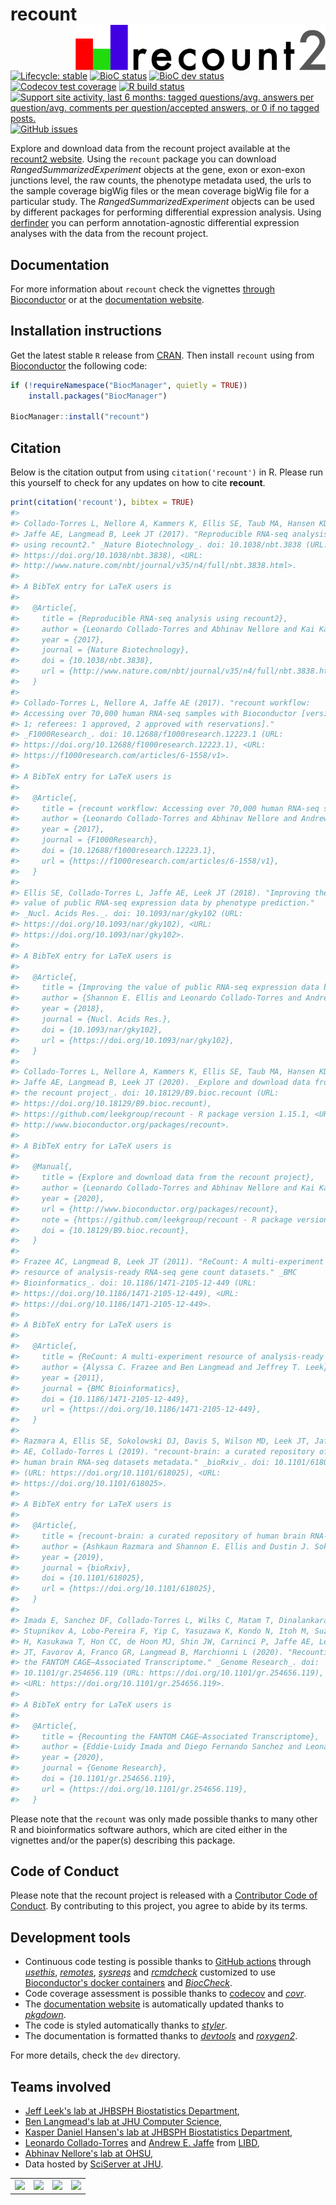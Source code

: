 
<!-- README.md is generated from README.Rmd. Please edit that file -->
recount <img src="man/figures/logo.png" align="right" width="400px" />
======================================================================

<!-- badges: start -->
[![Lifecycle: stable](https://img.shields.io/badge/lifecycle-stable-brightgreen.svg)](https://www.tidyverse.org/lifecycle/#stable) [![BioC status](http://www.bioconductor.org/shields/build/release/bioc/recount.svg)](https://bioconductor.org/checkResults/release/bioc-LATEST/recount) [![BioC dev status](http://www.bioconductor.org/shields/build/devel/bioc/recount.svg)](https://bioconductor.org/checkResults/devel/bioc-LATEST/recount) [![Codecov test coverage](https://codecov.io/gh/leekgroup/recount/branch/master/graph/badge.svg)](https://codecov.io/gh/leekgroup/recount?branch=master) [![R build status](https://github.com/leekgroup/recount/workflows/R-CMD-check-bioc/badge.svg)](https://github.com/leekgroup/recount/actions) [![Support site activity, last 6 months: tagged questions/avg. answers per question/avg. comments per question/accepted answers, or 0 if no tagged posts.](http://www.bioconductor.org/shields/posts/recount.svg)](https://support.bioconductor.org/t/recount/) [![GitHub issues](https://img.shields.io/github/issues/leekgroup/recount)](https://github.com/leekgroup/recount/issues) <!-- badges: end -->

Explore and download data from the recount project available at the [recount2 website](https://jhubiostatistics.shinyapps.io/recount/). Using the `recount` package you can download *RangedSummarizedExperiment* objects at the gene, exon or exon-exon junctions level, the raw counts, the phenotype metadata used, the urls to the sample coverage bigWig files or the mean coverage bigWig file for a particular study. The *RangedSummarizedExperiment* objects can be used by different packages for performing differential expression analysis. Using [derfinder](http://bioconductor.org/packages/derfinder) you can perform annotation-agnostic differential expression analyses with the data from the recount project.

Documentation
-------------

For more information about `recount` check the vignettes [through Bioconductor](http://bioconductor.org/packages/recount) or at the [documentation website](http://leekgroup.github.io/recount).

Installation instructions
-------------------------

Get the latest stable `R` release from [CRAN](http://cran.r-project.org/). Then install `recount` using from [Bioconductor](http://bioconductor.org/) the following code:

``` r
if (!requireNamespace("BiocManager", quietly = TRUE))
    install.packages("BiocManager")

BiocManager::install("recount")
```

Citation
--------

Below is the citation output from using `citation('recount')` in R. Please run this yourself to check for any updates on how to cite **recount**.

``` r
print(citation('recount'), bibtex = TRUE)
#> 
#> Collado-Torres L, Nellore A, Kammers K, Ellis SE, Taub MA, Hansen KD,
#> Jaffe AE, Langmead B, Leek JT (2017). "Reproducible RNA-seq analysis
#> using recount2." _Nature Biotechnology_. doi: 10.1038/nbt.3838 (URL:
#> https://doi.org/10.1038/nbt.3838), <URL:
#> http://www.nature.com/nbt/journal/v35/n4/full/nbt.3838.html>.
#> 
#> A BibTeX entry for LaTeX users is
#> 
#>   @Article{,
#>     title = {Reproducible RNA-seq analysis using recount2},
#>     author = {Leonardo Collado-Torres and Abhinav Nellore and Kai Kammers and Shannon E. Ellis and Margaret A. Taub and Kasper D. Hansen and Andrew E. Jaffe and Ben Langmead and Jeffrey T. Leek},
#>     year = {2017},
#>     journal = {Nature Biotechnology},
#>     doi = {10.1038/nbt.3838},
#>     url = {http://www.nature.com/nbt/journal/v35/n4/full/nbt.3838.html},
#>   }
#> 
#> Collado-Torres L, Nellore A, Jaffe AE (2017). "recount workflow:
#> Accessing over 70,000 human RNA-seq samples with Bioconductor [version
#> 1; referees: 1 approved, 2 approved with reservations]."
#> _F1000Research_. doi: 10.12688/f1000research.12223.1 (URL:
#> https://doi.org/10.12688/f1000research.12223.1), <URL:
#> https://f1000research.com/articles/6-1558/v1>.
#> 
#> A BibTeX entry for LaTeX users is
#> 
#>   @Article{,
#>     title = {recount workflow: Accessing over 70,000 human RNA-seq samples with Bioconductor [version 1; referees: 1 approved, 2 approved with reservations]},
#>     author = {Leonardo Collado-Torres and Abhinav Nellore and Andrew E. Jaffe},
#>     year = {2017},
#>     journal = {F1000Research},
#>     doi = {10.12688/f1000research.12223.1},
#>     url = {https://f1000research.com/articles/6-1558/v1},
#>   }
#> 
#> Ellis SE, Collado-Torres L, Jaffe AE, Leek JT (2018). "Improving the
#> value of public RNA-seq expression data by phenotype prediction."
#> _Nucl. Acids Res._. doi: 10.1093/nar/gky102 (URL:
#> https://doi.org/10.1093/nar/gky102), <URL:
#> https://doi.org/10.1093/nar/gky102>.
#> 
#> A BibTeX entry for LaTeX users is
#> 
#>   @Article{,
#>     title = {Improving the value of public RNA-seq expression data by phenotype prediction},
#>     author = {Shannon E. Ellis and Leonardo Collado-Torres and Andrew E. Jaffe and Jeffrey T. Leek},
#>     year = {2018},
#>     journal = {Nucl. Acids Res.},
#>     doi = {10.1093/nar/gky102},
#>     url = {https://doi.org/10.1093/nar/gky102},
#>   }
#> 
#> Collado-Torres L, Nellore A, Kammers K, Ellis SE, Taub MA, Hansen KD,
#> Jaffe AE, Langmead B, Leek JT (2020). _Explore and download data from
#> the recount project_. doi: 10.18129/B9.bioc.recount (URL:
#> https://doi.org/10.18129/B9.bioc.recount),
#> https://github.com/leekgroup/recount - R package version 1.15.1, <URL:
#> http://www.bioconductor.org/packages/recount>.
#> 
#> A BibTeX entry for LaTeX users is
#> 
#>   @Manual{,
#>     title = {Explore and download data from the recount project},
#>     author = {Leonardo Collado-Torres and Abhinav Nellore and Kai Kammers and Shannon E. Ellis and Margaret A. Taub and Kasper D. Hansen and Andrew E. Jaffe and Ben Langmead and Jeffrey T. Leek},
#>     year = {2020},
#>     url = {http://www.bioconductor.org/packages/recount},
#>     note = {https://github.com/leekgroup/recount - R package version 1.15.1},
#>     doi = {10.18129/B9.bioc.recount},
#>   }
#> 
#> Frazee AC, Langmead B, Leek JT (2011). "ReCount: A multi-experiment
#> resource of analysis-ready RNA-seq gene count datasets." _BMC
#> Bioinformatics_. doi: 10.1186/1471-2105-12-449 (URL:
#> https://doi.org/10.1186/1471-2105-12-449), <URL:
#> https://doi.org/10.1186/1471-2105-12-449>.
#> 
#> A BibTeX entry for LaTeX users is
#> 
#>   @Article{,
#>     title = {ReCount: A multi-experiment resource of analysis-ready RNA-seq gene count datasets},
#>     author = {Alyssa C. Frazee and Ben Langmead and Jeffrey T. Leek},
#>     year = {2011},
#>     journal = {BMC Bioinformatics},
#>     doi = {10.1186/1471-2105-12-449},
#>     url = {https://doi.org/10.1186/1471-2105-12-449},
#>   }
#> 
#> Razmara A, Ellis SE, Sokolowski DJ, Davis S, Wilson MD, Leek JT, Jaffe
#> AE, Collado-Torres L (2019). "recount-brain: a curated repository of
#> human brain RNA-seq datasets metadata." _bioRxiv_. doi: 10.1101/618025
#> (URL: https://doi.org/10.1101/618025), <URL:
#> https://doi.org/10.1101/618025>.
#> 
#> A BibTeX entry for LaTeX users is
#> 
#>   @Article{,
#>     title = {recount-brain: a curated repository of human brain RNA-seq datasets metadata},
#>     author = {Ashkaun Razmara and Shannon E. Ellis and Dustin J. Sokolowski and Sean Davis and Michael D. Wilson and Jeffrey T. Leek and Andrew E. Jaffe and Leonardo Collado-Torres},
#>     year = {2019},
#>     journal = {bioRxiv},
#>     doi = {10.1101/618025},
#>     url = {https://doi.org/10.1101/618025},
#>   }
#> 
#> Imada E, Sanchez DF, Collado-Torres L, Wilks C, Matam T, Dinalankara W,
#> Stupnikov A, Lobo-Pereira F, Yip C, Yasuzawa K, Kondo N, Itoh M, Suzuki
#> H, Kasukawa T, Hon CC, de Hoon MJ, Shin JW, Carninci P, Jaffe AE, Leek
#> JT, Favorov A, Franco GR, Langmead B, Marchionni L (2020). "Recounting
#> the FANTOM CAGE–Associated Transcriptome." _Genome Research_. doi:
#> 10.1101/gr.254656.119 (URL: https://doi.org/10.1101/gr.254656.119),
#> <URL: https://doi.org/10.1101/gr.254656.119>.
#> 
#> A BibTeX entry for LaTeX users is
#> 
#>   @Article{,
#>     title = {Recounting the FANTOM CAGE–Associated Transcriptome},
#>     author = {Eddie-Luidy Imada and Diego Fernando Sanchez and Leonardo Collado-Torres and Christopher Wilks and Tejasvi Matam and Wikum Dinalankara and Aleksey Stupnikov and Francisco Lobo-Pereira and Chi-Wai Yip and Kayoko Yasuzawa and Naoto Kondo and Masayoshi Itoh and Harukazu Suzuki and Takeya Kasukawa and Chung Chau Hon and Michiel JL {de Hoon} and Jay W Shin and Piero Carninci and Andrew E. Jaffe and Jeffrey T. Leek and Alexander Favorov and Glória R Franco and Ben Langmead and Luigi Marchionni},
#>     year = {2020},
#>     journal = {Genome Research},
#>     doi = {10.1101/gr.254656.119},
#>     url = {https://doi.org/10.1101/gr.254656.119},
#>   }
```

Please note that the `recount` was only made possible thanks to many other R and bioinformatics software authors, which are cited either in the vignettes and/or the paper(s) describing this package.

Code of Conduct
---------------

Please note that the recount project is released with a [Contributor Code of Conduct](https://contributor-covenant.org/version/2/0/CODE_OF_CONDUCT.html). By contributing to this project, you agree to abide by its terms.

Development tools
-----------------

-   Continuous code testing is possible thanks to [GitHub actions](https://www.tidyverse.org/blog/2020/04/usethis-1-6-0/) through *[usethis](https://CRAN.R-project.org/package=usethis)*, *[remotes](https://CRAN.R-project.org/package=remotes)*, *[sysreqs](https://github.com/r-hub/sysreqs)* and *[rcmdcheck](https://CRAN.R-project.org/package=rcmdcheck)* customized to use [Bioconductor's docker containers](https://www.bioconductor.org/help/docker/) and *[BiocCheck](https://bioconductor.org/packages/3.11/BiocCheck)*.
-   Code coverage assessment is possible thanks to [codecov](https://codecov.io/gh) and *[covr](https://CRAN.R-project.org/package=covr)*.
-   The [documentation website](http://leekgroup.github.io/recount) is automatically updated thanks to *[pkgdown](https://CRAN.R-project.org/package=pkgdown)*.
-   The code is styled automatically thanks to *[styler](https://CRAN.R-project.org/package=styler)*.
-   The documentation is formatted thanks to *[devtools](https://CRAN.R-project.org/package=devtools)* and *[roxygen2](https://CRAN.R-project.org/package=roxygen2)*.

For more details, check the `dev` directory.

Teams involved
--------------

-   [Jeff Leek's lab at JHBSPH Biostatistics Department](http://jtleek.com/),
-   [Ben Langmead's lab at JHU Computer Science](http://www.langmead-lab.org/),
-   [Kasper Daniel Hansen's lab at JHBSPH Biostatistics Department](https://www.hansenlab.org/),
-   [Leonardo Collado-Torres](http://lcolladotor.github.io/) and [Andrew E. Jaffe](http://aejaffe.com/) from [LIBD](https://www.libd.org/),
-   [Abhinav Nellore's lab at OHSU](http://nellore.bio/),
-   Data hosted by [SciServer at JHU](https://www.sciserver.org/).

|                                                                                                                                                                               |                                                                                                      |                                                                                                                                                                         |                                                                                                                                                   |
|-------------------------------------------------------------------------------------------------------------------------------------------------------------------------------|------------------------------------------------------------------------------------------------------|-------------------------------------------------------------------------------------------------------------------------------------------------------------------------|---------------------------------------------------------------------------------------------------------------------------------------------------|
| <a href="http://www.langmead-lab.org/"><img src="http://www.langmead-lab.org/wp-content/uploads/2014/01/Screen-Shot-2014-02-02-at-5.20.13-PM-1024x199.png" width="250px"></a> | <a href="https://www.libd.org/"><img src="http://aejaffe.com/media/LIBD_logo.jpg" width="250px"></a> | <a href="http://nellore.bio/"><img src="https://seekvectorlogo.net/wp-content/uploads/2018/08/oregon-health-science-university-ohsu-vector-logo.png" width="250px"></a> | <a href="https://www.sciserver.org/"><img src="https://skyserver.sdss.org/dr14/en/images/sciserver_logo_inverted_vertical.png" width="250px"></a> |

<!-- Global site tag (gtag.js) - Google Analytics -->
<script async src="https://www.googletagmanager.com/gtag/js?id=UA-78422749-1"></script>
<script>
  window.dataLayer = window.dataLayer || [];
  function gtag(){dataLayer.push(arguments);}
  gtag('js', new Date());

  gtag('config', 'UA-78422749-1');
</script>
